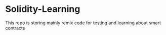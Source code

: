 # Solidity-Learning
This repo is storing mainly remix code for testing and learning about smart contracts

